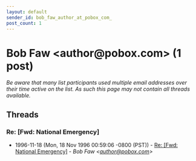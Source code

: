 ```yaml
---
layout: default
sender_id: bob_faw_author_at_pobox_com_
post_count: 1
---
```


# Bob Faw <author<span>@</span>pobox.com> (1 post)

_Be aware that many list participants used multiple email addresses over their time active on the list. As such this page may not contain all threads available._

## Threads

### Re: [Fwd: National Emergency]
+ 1996-11-18 (Mon, 18 Nov 1996 00:59:06 -0800 (PST)) - [Re: [Fwd: National Emergency]](/archive/1996/11/0d258e45c31b5fc7abdd0fc6a1556caf84f6d1418cf7738ed61e8b534b980e72) - _Bob Faw \<author@pobox.com\>_

